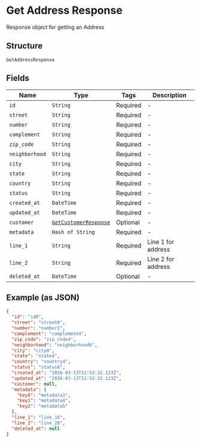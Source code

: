 
# Get Address Response

Response object for getting an Address

## Structure

`GetAddressResponse`

## Fields

| Name | Type | Tags | Description |
|  --- | --- | --- | --- |
| `id` | `String` | Required | - |
| `street` | `String` | Required | - |
| `number` | `String` | Required | - |
| `complement` | `String` | Required | - |
| `zip_code` | `String` | Required | - |
| `neighborhood` | `String` | Required | - |
| `city` | `String` | Required | - |
| `state` | `String` | Required | - |
| `country` | `String` | Required | - |
| `status` | `String` | Required | - |
| `created_at` | `DateTime` | Required | - |
| `updated_at` | `DateTime` | Required | - |
| `customer` | [`GetCustomerResponse`](../../doc/models/get-customer-response.md) | Optional | - |
| `metadata` | `Hash of String` | Required | - |
| `line_1` | `String` | Required | Line 1 for address |
| `line_2` | `String` | Required | Line 2 for address |
| `deleted_at` | `DateTime` | Optional | - |

## Example (as JSON)

```json
{
  "id": "id0",
  "street": "street0",
  "number": "number2",
  "complement": "complement4",
  "zip_code": "zip_code4",
  "neighborhood": "neighborhood6",
  "city": "city0",
  "state": "state4",
  "country": "country4",
  "status": "status8",
  "created_at": "2016-03-13T12:52:32.123Z",
  "updated_at": "2016-03-13T12:52:32.123Z",
  "customer": null,
  "metadata": {
    "key0": "metadata3",
    "key1": "metadata4",
    "key2": "metadata5"
  },
  "line_1": "line_16",
  "line_2": "line_28",
  "deleted_at": null
}
```

